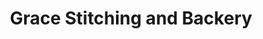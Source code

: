 ---
title: "Grace Stitching and Backery"
url: /thiruvananthapuram/grace-stitching-and-backery/
shop: tailor
---